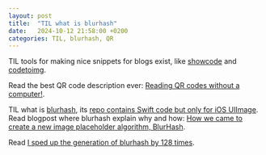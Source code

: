 ```yaml
---
layout: post
title:  "TIL what is blurhash"
date:   2024-10-12 21:58:00 +0200
categories: TIL, blurhash, QR
---
```

TIL tools for making nice snippets for blogs exist, like [showcode](https://showcode.app) and [codetoimg](https://codetoimg.com).

Read the best QR code description ever: [Reading QR codes without a computer!](https://qr.blinry.org).

TIL what is [blurhash](https://blurha.sh), its [repo contains Swift code but only for iOS UIImage](https://github.com/woltapp/blurhash/tree/master/Swift). Read blogpost where blurhash explain why and how: [How we came to create a new image placeholder algorithm, BlurHash](https://careers.wolt.com/en/blog/tech/how-we-came-to-create-a-new-image-placeholder-algorithm-blurhash).

Read [I sped up the generation of blurhash by 128 times](https://habr.com/ru/articles/850114/).
